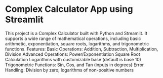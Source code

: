 # Complex Calculator App using Streamlit
This project is a Complex Calculator built with Python and Streamlit. It supports a wide range of mathematical operations, including basic arithmetic, exponentiation, square roots, logarithms, and trigonometric functions. 
Features:
Basic Operations: Addition, Subtraction, Multiplication, Division
Advanced Operations:
Power/Exponentiation
Square Root Calculation
Logarithms with customizable base (default is base 10)
Trigonometric Functions:
Sin, Cos, and Tan (inputs in degrees)
Error Handling: Division by zero, logarithms of non-positive numbers
